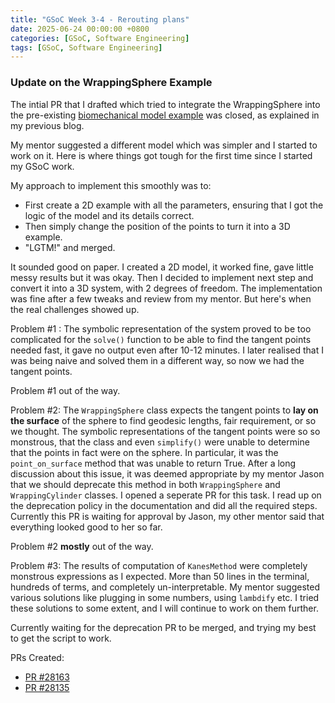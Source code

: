 ```yaml
---
title: "GSoC Week 3-4 - Rerouting plans"
date: 2025-06-24 00:00:00 +0800
categories: [GSoC, Software Engineering]
tags: [GSoC, Software Engineering]
---
```


### Update on the WrappingSphere Example

The intial PR that I drafted which tried to integrate the WrappingSphere into the pre-existing [biomechanical model example](https://docs.sympy.org/latest/tutorials/physics/biomechanics/biomechanical-model-example.html) was closed, as explained in my previous blog.

My mentor suggested a different model which was simpler and I started to work on it. Here is where things got tough for the first time
since I started my GSoC work.

My approach to implement this smoothly was to:
 - First create a 2D example with all the parameters, ensuring that I got the logic of the model and its details correct.
 - Then simply change the position of the points to turn it into a 3D example.
 - "LGTM!" and merged.

It sounded good on paper. I created a 2D model, it worked fine, gave little messy results but it was okay. Then I decided to implement next step and convert it into a 3D system, with 2 degrees of freedom. The implementation was fine after a few tweaks and review from my mentor. But here's when the real challenges showed up.

Problem #1 : The symbolic representation of the system proved to be too complicated for the ``solve()`` function to be able to find the tangent points needed fast, it gave no output even after 10-12 minutes. I later realised that I was being naive and solved them in a different way, so now we had the tangent points. 

Problem #1 out of the way.

Problem #2: The ``WrappingSphere`` class expects the tangent points to **lay on the surface** of the sphere to find geodesic lengths, fair requirement, or so we thought. The symbolic representations of the tangent points were so so monstrous, that the class and even ``simplify()`` were unable to determine that the points in fact were on the sphere. In particular, it was the ``point_on_surface`` method that was unable to return True.
After a long discussion about this issue, it was deemed appropriate by my mentor Jason that we should deprecate this method in both ``WrappingSphere`` and ``WrappingCylinder`` classes. I opened a seperate PR for this task. 
I read up on the deprecation policy in the documentation and did all the required steps. Currently this PR is waiting for approval by Jason, my other mentor said that everything looked good to her so far.

Problem #2 **mostly** out of the way.

Problem #3: The results of computation of ``KanesMethod`` were completely monstrous expressions as I expected. More than 50 lines in the terminal, hundreds of terms, and completely un-interpretable. My mentor suggested various solutions like plugging in some numbers, using ``lambdify`` etc. I tried these solutions to some extent, and I will continue to work on them further. 

Currently waiting for the deprecation PR to be merged, and trying my best to get the script to work.


PRs Created:
 - [PR #28163](https://github.com/sympy/sympy/pull/28163)
 - [PR #28135](https://github.com/sympy/sympy/pull/28135)
